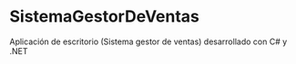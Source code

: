 # SistemaGestorDeVentas
Aplicación de escritorio (Sistema gestor de ventas) desarrollado con C# y .NET
